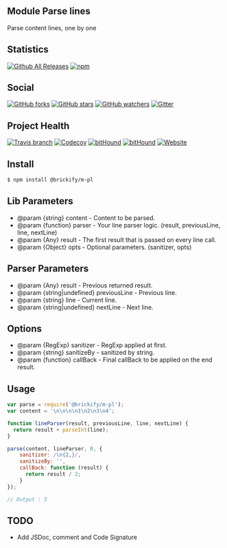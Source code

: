 ## Module Parse lines

Parse content lines, one by one

## Statistics

[![Github All Releases](https://img.shields.io/github/downloads/brickifyjs/module-parse-lines/total.svg?style=flat-square)](https://github.com/brickifyjs/module-parse-lines)
[![npm](https://img.shields.io/npm/dt/@brickify/m-pl.svg?style=flat-square)](https://www.npmjs.com/package/@brickify/m-pl)

## Social
[![GitHub forks](https://img.shields.io/github/forks/brickifyjs/module-parse-lines.svg?label=Fork&style=flat-square)](https://github.com/brickifyjs/module-parse-lines)
[![GitHub stars](https://img.shields.io/github/stars/brickifyjs/module-parse-lines.svg?label=Stars&style=flat-square)](https://github.com/brickifyjs/module-parse-lines)
[![GitHub watchers](https://img.shields.io/github/watchers/brickifyjs/module-parse-lines.svg?label=Watch&style=flat-square)](https://github.com/brickifyjs/module-parse-lines)
[![Gitter](https://img.shields.io/gitter/room/brickifyjs/module-parse-lines.svg?style=flat-square)](https://gitter.im/brickifyjs/module-parse-lines)

## Project Health

[![Travis branch](https://img.shields.io/travis/brickifyjs/module-parse-lines/master.svg?style=flat-square)](https://travis-ci.org/brickifyjs/module-parse-lines)
[![Codecov](https://img.shields.io/codecov/c/github/brickifyjs/module-parse-lines.svg?style=flat-square)](https://codecov.io/gh/brickifyjs/module-parse-lines)
[![bitHound](https://img.shields.io/bithound/dependencies/github/brickifyjs/module-parse-lines.svg?style=flat-square)](https://www.bithound.io/github/brickifyjs/module-parse-lines/master/dependencies/npm)
[![bitHound](https://img.shields.io/bithound/devDependencies/github/brickifyjs/module-parse-lines.svg?style=flat-square)](https://www.bithound.io/github/brickifyjs/module-parse-lines/master/dependencies/npm)
[![Website](https://img.shields.io/website/https/m-pl.js.brickify.io.svg?label=website&style=flat-square)](https://m-pl.js.brickify.io)

## Install

```bash
$ npm install @brickify/m-pl
```

## Lib Parameters

* @param {string} content - Content to be parsed.
* @param {function} parser - Your line parser logic. (result, previousLine, line, nextLine)
* @param {Any} result - The first result that is passed on every line call.
* @param {Object} opts - Optional parameters. (sanitizer, opts)

## Parser Parameters

* @param {Any} result - Previous returned result.
* @param {string|undefined} previousLine - Previous line.
* @param {string} line - Current line.
* @param {string|undefined} nextLine - Next line.

## Options

* @param {RegExp} sanitizer - RegExp applied at first.
* @param {string} sanitizeBy - sanitized by string.
* @param {function} callBack - Final callBack to be applied on the end result.

## Usage

```js
var parse = require('@brickify/m-pl');
var content = '\n\n\n\n1\n2\n3\n4';

function lineParser(result, previousLine, line, nextLine) {
  return result + parseInt(line);
}

parse(content, lineParser, 0, {
    sanitizer: /\n{2,}/,
    sanitizeBy: '',
    callBack: function (result) {
      return result / 2;
    }
});

// Output : 5
```

## TODO
* Add JSDoc, comment and Code Signature
